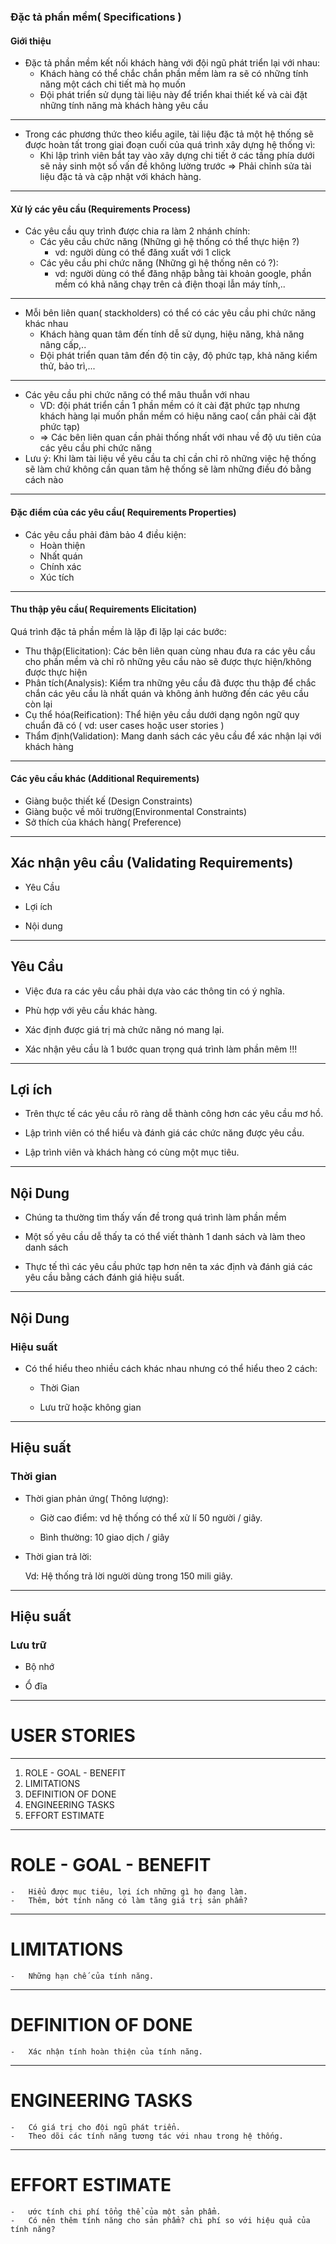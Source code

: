 ### Đặc tả phần mềm( Specifications )
#### Giới thiệu

- Đặc tả phần mềm kết nối khách hàng với đội ngũ phát triển lại với nhau:
    -  Khách hàng có thể chắc chắn phần mềm làm ra sẽ có những tính năng một cách chi tiết mà họ muốn
    -  Đội phát triển sử dụng tài liệu này để triển khai thiết kế và cài đặt những tính năng mà khách hàng yêu cầu
---
- Trong các phương thức theo kiểu agile, tài liệu đặc tả một hệ thống sẽ được hoàn tất trong giai đoạn cuối của quá trình xây dựng hệ thống vì:
    - Khi lập trình viên bắt tay vào xây dựng chi tiết ở các tầng phía dưới sẽ nảy sinh một số vấn đề không lường trước
    => Phải chỉnh sửa tài liệu đặc tả và cập nhật với khách hàng.
---

#### Xử lý các yêu cầu (Requirements Process)
- Các yêu cầu quy trình được chia ra làm 2 nhánh chính:
    - Các yêu cầu chức năng (Những gì hệ thống có thể thực hiện ?)
        + vd: người dùng có thể đăng xuất với 1 click
    - Các yêu cầu phi chức năng (Những gì hệ thống nên có ?):
        + vd: người dùng có thể đăng nhập bằng tài khoản google, phần mềm có khả năng chạy trên cả điện thoại lẫn máy tính,..
---
- Mỗi bên liên quan( stackholders) có thể có các yêu cầu phi chức năng khác nhau
    - Khách hàng quan tâm đến tính dễ sử dụng, hiệu năng, khả năng nâng cấp,..
    - Đội phát triển quan tâm đến độ tin cậy, độ phức tạp, khả năng kiểm thử, bảo trì,...
---
- Các yêu cầu phi chức năng có thể mâu thuẫn với nhau
    - VD: đội phát triển cần 1 phần mềm có ít cài đặt phức tạp nhưng khách hàng lại muốn phần mềm có hiệu năng cao( cần phải cài đặt phức tạp)
    - => Các bên liên quan cần phải thống nhất với nhau về độ ưu tiên của các yêu cầu phi chức năng
- Lưu ý: Khi làm tài liệu về yêu cầu ta chỉ cần chỉ rõ những việc hệ thống sẽ làm chứ không cần quan tâm hệ thống sẽ làm những điều đó bằng cách nào

---
#### Đặc điểm của các yêu cầu( Requirements Properties)
- Các yêu cầu phải đảm bảo 4 điều kiện:
	- Hoàn thiện
	- Nhất quán
	- Chính xác
	- Xúc tích	
	
---
#### Thu thập yêu cầu( Requirements Elicitation)
Quá trình đặc tả phần mềm là lặp đi lặp lại các bước:
- Thu thập(Elicitation): Các bên liên quan cùng nhau đưa ra các yêu cầu cho phần mềm và chỉ rõ những yêu cầu nào sẽ được thực hiện/không được thực hiện
- Phân tích(Analysis): Kiểm tra những yêu cầu đã được thu thập để chắc chắn các yêu cầu là nhất quán và không ảnh hưởng đến các yêu cầu còn lại
- Cụ thể hóa(Reification): Thể hiện yêu cầu dưới dạng ngôn ngữ quy chuẩn đã có ( vd: user cases hoặc user stories )
- Thẩm định(Validation): Mang danh sách các yêu cầu để xác nhận lại với khách hàng
--- 

#### Các yêu cầu khác (Additional Requirements)
- Giàng buộc thiết kế (Design Constraints) 
- Giàng buộc về môi trường(Environmental Constraints)
- Sở thích của khách hàng( Preference)

---

## Xác nhận yêu cầu (Validating Requirements)

- Yêu Cầu

- Lợi ích

- Nội dung

---

## Yêu Cầu

- Việc đưa ra các yêu cầu phải dựa vào các thông tin có ý nghĩa.

- Phù hợp với yêu cầu khác hàng.

- Xác định được giá trị mà chức năng nó mang lại.

- Xác nhận yêu cầu là 1 bước quan trọng quá trình làm phần mêm !!!

---

## Lợi ích

- Trên thực tế các yêu cầu rõ ràng dễ thành công hơn các yêu cầu mơ hồ.

- Lập trình viên có thể hiểu và đánh giá các chức năng được yêu cầu.

- Lập trình viên và khách hàng có cùng một mục tiêu.

---

## Nội Dung 

- Chúng ta thường tìm thấy vấn đề trong quá trình làm phần mềm 

- Một số yêu cầu dễ thấy ta có thể viết thành 1 danh sách và làm theo danh sách

- Thực tế thì các yêu cầu phức tạp hơn nên ta xác định và đánh giá các yêu cầu bằng cách đánh giá hiệu suất.

---

## Nội Dung 
### Hiệu suất

- Có thể hiểu theo nhiều cách khác nhau nhưng có thể hiểu theo 2 cách:

   + Thời Gian

   + Lưu trữ hoặc không gian

---

## Hiệu suất
### Thời gian
- Thời gian phản ứng( Thông lượng):

   + Giờ cao điểm: vd hệ thống có thể xử lí 50 người / giây.

   + Bình thường: 10 giao dịch / giây
    
- Thời gian trả lời:

   Vd: Hệ thống trả lời người dùng trong 150 mili giây.

---

## Hiệu suất
### Lưu trữ

- Bộ nhớ

- Ổ đĩa

---

# **USER STORIES**
---
1. ROLE - GOAL - BENEFIT 
2. LIMITATIONS
3. DEFINITION OF DONE
4. ENGINEERING TASKS
5. EFFORT ESTIMATE

---
# ROLE - GOAL - BENEFIT 
	- 	Hiểu được mục tiêu, lợi ích những gì họ đang làm.
	-   Thêm, bớt tính năng có làm tăng giá trị sản phẩm?

---
# LIMITATIONS
	-	Những hạn chế của tính năng.

---
# DEFINITION OF DONE
	-	Xác nhận tính hoàn thiện của tính năng.	

---
# ENGINEERING TASKS
	-	Có giá trị cho đội ngũ phát triển.
	-	Theo dõi các tính năng tương tác với nhau trong hệ thống.

---
# EFFORT ESTIMATE
	-	ước tính chi phí tổng thể của một sản phẩm.
	-	Có nên thêm tính năng cho sản phẩm? chi phí so với hiệu quả của tính năng?


